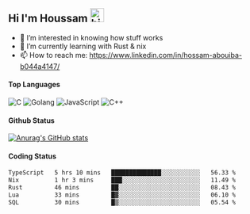 ## Hi I'm Houssam <img src="https://user-images.githubusercontent.com/1303154/88677602-1635ba80-d120-11ea-84d8-d263ba5fc3c0.gif" width="28px" alt="hi">

- 👀 I’m interested in knowing how stuff works
- 🔭 I’m currently learning with Rust & nix
- 📫 How to reach me: https://www.linkedin.com/in/hossam-abouiba-b044a4147/

#### Top Languages

![C](https://img.shields.io/badge/c-%2300599C.svg?style=for-the-badge&logo=c&logoColor=white)
![Golang](https://img.shields.io/badge/go-blue?style=for-the-badge&logo=Goland)
![JavaScript](https://img.shields.io/badge/javascript-%23323330.svg?style=for-the-badge&logo=javascript&logoColor=%23F7DF1E)
![C++](https://img.shields.io/badge/C%2B%2B-blue?style=for-the-badge&logo=C%2B%2B)


#### Github Status
[![Anurag's GitHub stats](https://github-readme-stats.vercel.app/api?username=0xhoussam&theme=tokyonight)](https://github.com/anuraghazra/github-readme-stats)

#### Coding Status
<!--START_SECTION:waka-->

```txt
TypeScript   5 hrs 10 mins   ██████████████░░░░░░░░░░░   56.33 %
Nix          1 hr 3 mins     ███░░░░░░░░░░░░░░░░░░░░░░   11.49 %
Rust         46 mins         ██░░░░░░░░░░░░░░░░░░░░░░░   08.43 %
Lua          33 mins         █▓░░░░░░░░░░░░░░░░░░░░░░░   06.10 %
SQL          30 mins         █▒░░░░░░░░░░░░░░░░░░░░░░░   05.54 %
```

<!--END_SECTION:waka-->
